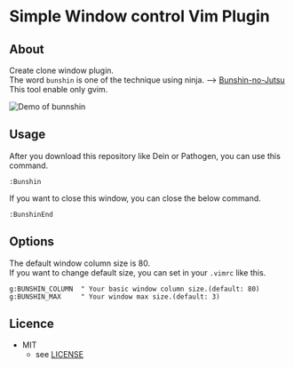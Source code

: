 # Simple Window control Vim Plugin

## About

Create clone window plugin.  
The word `bunshin` is one of the technique using ninja. --> [Bunshin-no-Jutsu](http://www.ninjaencyclopedia.com/techniques/bunshin.html)  
This tool enable only gvim.

![Demo of bunnshin](https://raw.githubusercontent.com/pyohei/vim-bunshin/master/gif/screenshot.gif)

## Usage

After you download this repository like Dein or Pathogen, you can use this command.

```vim
:Bunshin
```

If you want to close this window, you can close the below command.

```vim
:BunshinEnd
```

## Options

The default window column size is 80.  
If you want to change default size, you can set in your `.vimrc` like this.  

```vim
g:BUNSHIN_COLUMN  " Your basic window column size.(default: 80)
g:BUNSHIN_MAX     " Your window max size.(default: 3)
```

## Licence
* MIT
  * see [LICENSE](https://github.com/pyohei/vim-hipchat/blob/master/LICENSE)
